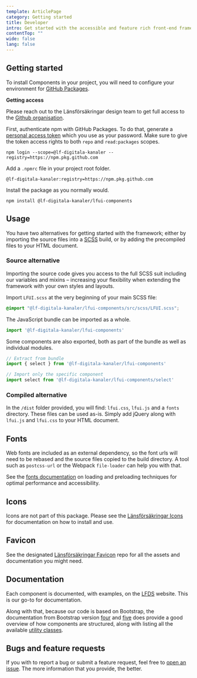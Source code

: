 ```yaml
---
template: ArticlePage
category: Getting started
title: Developer
intro: Get started with the accessible and feature rich front-end framework for Länsförsäkringar web development.
contentTop: ""
wide: false
lang: false
---
```


## Getting started

To install Components in your project, you will need to configure your environment for [GitHub Packages](https://docs.github.com/en/packages/working-with-a-github-packages-registry/working-with-the-npm-registry#authenticating-to-github-packages).

<div class="Callout"><strong class="Callout__title">Getting access</strong><p class="Callout__text">Please reach out to the Länsförsäkringar design team to get full access to the <a href="https://github.com/LF-digitala-kanaler">Github organisation</a>.</p></div>

First, authenticate npm with GitHub Packages. To do that, generate a [personal access token](https://docs.github.com/en/authentication/keeping-your-account-and-data-secure/creating-a-personal-access-token) which you use as your password. Make sure to give the token access rights to both `repo` and `read:packages` scopes.

```
npm login --scope=@lf-digitala-kanaler --registry=https://npm.pkg.github.com
```

Add a `.npmrc` file in your project root folder.

```
@lf-digitala-kanaler:registry=https://npm.pkg.github.com
```

Install the package as you normally would.

```
npm install @lf-digitala-kanaler/lfui-components
```

## Usage

You have two alternatives for getting started with the framework; either by importing the source files into a [SCSS](https://sass-lang.com) build, or by adding the precompiled files to your HTML document.

### Source alternative

Importing the source code gives you access to the full SCSS suit including our variables and mixins – increasing your flexibility when extending the framework with your own styles and layouts.

Import `LFUI.scss` at the very beginning of your main SCSS file:

```css
@import "@lf-digitala-kanaler/lfui-components/src/scss/LFUI.scss";
```

The JavaScript bundle can be imported as a whole.

```js
import '@lf-digitala-kanaler/lfui-components'
```

Some components are also exported, both as part of the bundle as well as individual modules.

```js
// Extract from bundle
import { select } from '@lf-digitala-kanaler/lfui-components'

// Import only the specific component
import select from '@lf-digitala-kanaler/lfui-components/select'
```

### Compiled alternative

In the `/dist` folder provided, you will find: `lfui.css`, `lfui.js` and a `fonts` directory. These files can be used as-is. Simply add jQuery along with `lfui.js` and `lfui.css` to your HTML document.

## Fonts

Web fonts are included as an external dependency, so the font urls will need to
be rebased and the source files copied to the build directory. A tool such as
`postcss-url` or the Webpack `file-loader` can help you with that.

See the [fonts documentation](https://github.com/LF-digitala-kanaler/fonts) on loading and preloading techniques for optimal performance and accessibility.

## Icons

Icons are not part of this package. Please see the [Länsförsäkringar Icons](https://github.com/LF-digitala-kanaler/LFUI-icons) for documentation on how to install and use.

## Favicon

See the designated [Länsförsäkringar Favicon](https://github.com/LF-digitala-kanaler/favicon) repo for all the assets and documentation you might need.

## Documentation

Each component is documented, with examples, on the [LFDS](https://getbootstrap.com/docs/5.0/getting-started/introduction/) website. This is our go-to for documentation.

Along with that, because our code is based on Bootstrap, the documentation from Bootstrap version [four](https://getbootstrap.com/docs/4.0/getting-started/introduction/) and [five](https://getbootstrap.com/docs/5.0/getting-started/introduction/) does provide a good overview of how components are structured, along with listing all the available [utility classes](https://getbootstrap.com/docs/5.0/utilities/api/).

## Bugs and feature requests

If you with to report a bug or submit a feature request, feel free to [open an issue](https://github.com/LF-digitala-kanaler/LFUI-components/issues/). The more information that you provide, the better.
